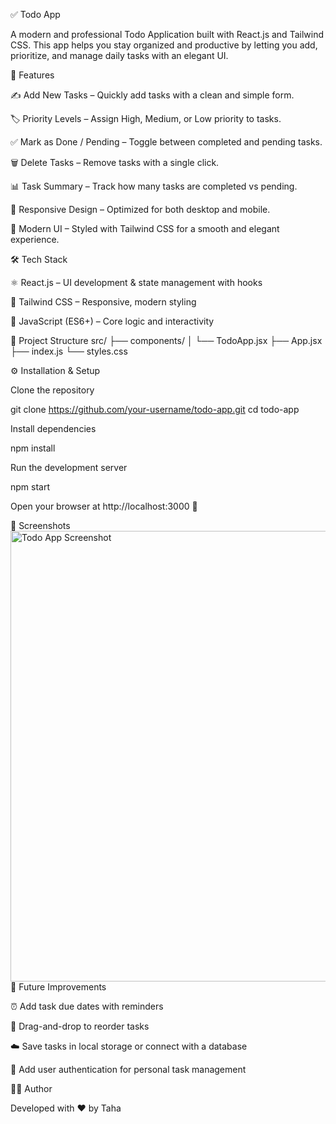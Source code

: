 ✅ Todo App

A modern and professional Todo Application built with React.js and Tailwind CSS.
This app helps you stay organized and productive by letting you add, prioritize, and manage daily tasks with an elegant UI.

🚀 Features

✍️ Add New Tasks – Quickly add tasks with a clean and simple form.

🏷️ Priority Levels – Assign High, Medium, or Low priority to tasks.

✅ Mark as Done / Pending – Toggle between completed and pending tasks.

🗑️ Delete Tasks – Remove tasks with a single click.

📊 Task Summary – Track how many tasks are completed vs pending.

📱 Responsive Design – Optimized for both desktop and mobile.

🎨 Modern UI – Styled with Tailwind CSS for a smooth and elegant experience.

🛠️ Tech Stack

⚛️ React.js – UI development & state management with hooks

🎨 Tailwind CSS – Responsive, modern styling

📜 JavaScript (ES6+) – Core logic and interactivity

📂 Project Structure
src/
 ├── components/
 │    └── TodoApp.jsx
 ├── App.jsx
 ├── index.js
 └── styles.css

⚙️ Installation & Setup

Clone the repository

git clone https://github.com/your-username/todo-app.git
cd todo-app


Install dependencies

npm install


Run the development server

npm start


Open your browser at http://localhost:3000
 🎉

📸 Screenshots
<img width="589" height="721" alt="Todo App Screenshot" src="https://github.com/user-attachments/assets/3fba6dfa-e47f-476d-a62c-d52b924f2725" />
🎯 Future Improvements

⏰ Add task due dates with reminders

📌 Drag-and-drop to reorder tasks

☁️ Save tasks in local storage or connect with a database

👤 Add user authentication for personal task management

👨‍💻 Author

Developed with ❤️ by Taha

